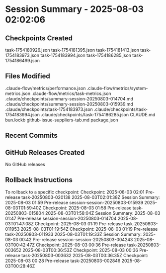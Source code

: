 # Session Summary - 2025-08-03 02:02:06

## Checkpoints Created
task-1754180926.json
task-1754181395.json
task-1754181413.json
task-1754183973.json
task-1754183994.json
task-1754186285.json
task-1754186499.json

## Files Modified
.claude-flow/metrics/performance.json
.claude-flow/metrics/system-metrics.json
.claude-flow/metrics/task-metrics.json
.claude/checkpoints/summary-session-20250803-014704.md
.claude/checkpoints/summary-session-20250803-015939.md
.claude/checkpoints/task-1754183973.json
.claude/checkpoints/task-1754183994.json
.claude/checkpoints/task-1754186285.json
CLAUDE.md
bun.lockb
github-issue-suppliers-tab.md
package.json

## Recent Commits


## GitHub Releases Created
No GitHub releases

## Rollback Instructions
To rollback to a specific checkpoint:
Checkpoint: 2025-08-03 02:01	Pre-release	task-20250803-020138	2025-08-03T02:01:38Z
Session Summary: 2025-08-03 01:59	Pre-release	session-session-20250803-015939	2025-08-03T01:59:40Z
Checkpoint: 2025-08-03 01:58	Pre-release	task-20250803-015804	2025-08-03T01:58:04Z
Session Summary: 2025-08-03 01:47	Pre-release	session-session-20250803-014704	2025-08-03T01:47:08Z
Checkpoint: 2025-08-03 01:19	Pre-release	task-20250803-011953	2025-08-03T01:19:54Z
Checkpoint: 2025-08-03 01:19	Pre-release	task-20250803-011933	2025-08-03T01:19:33Z
Session Summary: 2025-08-03 00:42	Pre-release	session-session-20250803-004243	2025-08-03T00:42:47Z
Checkpoint: 2025-08-03 00:36	Pre-release	task-20250803-003652	2025-08-03T00:36:53Z
Checkpoint: 2025-08-03 00:36	Pre-release	task-20250803-003632	2025-08-03T00:36:35Z
Checkpoint: 2025-08-03 00:28	Pre-release	task-20250803-002846	2025-08-03T00:28:46Z
